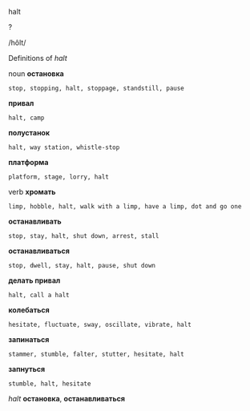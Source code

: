 halt

?

/hôlt/

Definitions of _halt_

noun
**остановка**

    stop, stopping, halt, stoppage, standstill, pause
**привал**

    halt, camp
**полустанок**

    halt, way station, whistle-stop
**платформа**

    platform, stage, lorry, halt

verb
**хромать**

    limp, hobble, halt, walk with a limp, have a limp, dot and go one
**останавливать**

    stop, stay, halt, shut down, arrest, stall
**останавливаться**

    stop, dwell, stay, halt, pause, shut down
**делать привал**

    halt, call a halt
**колебаться**

    hesitate, fluctuate, sway, oscillate, vibrate, halt
**запинаться**

    stammer, stumble, falter, stutter, hesitate, halt
**запнуться**

    stumble, halt, hesitate

_halt_
**остановка**, **останавливаться**